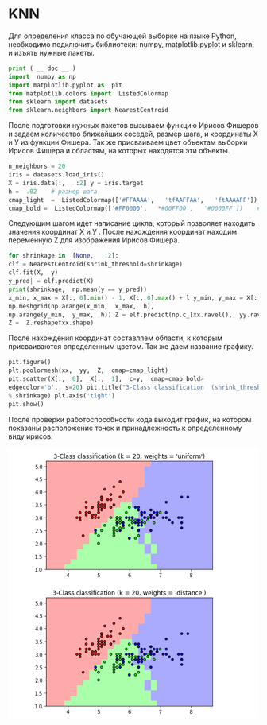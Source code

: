 # KNN
                               
Для определения класса по обучающей выборке на языке Python, необходимо подключить библиотеки: numpy, matplotlib.pyplot и sklearn, и изъять нужные пакеты.
```python
print ( __ doc __ )
import  numpy as np
import matplotlib.pyplot as  pit
from matplotlib.colors import  ListedColormap
from sklearn import datasets
from sklearn.neighbors import NearestCentroid
```
После подготовки нужных пакетов вызываем функцию Ирисов Фишеров и задаем количество ближайших соседей, размер шага, и координаты Х и У из функции Фишера.  Так же присваиваем цвет объектам выборки  Ирисов Фишера и  областям, на которых находятся  эти объекты.
```python
n_neighbors = 20
iris = datasets.load_iris()
X = iris.data[:,   :2] у = iris.target
h =  .02    # размер шага
cmap_light  =  ListedColormap(['#FFAAAA',   'tfAAFFAA',   'ftAAAAFF'])  # Цвет области 
cmap_bold =  ListedColormap(['#FF0000',   *#00FF00',   '#0000FF'])    # Цвет Ирисов Фишера
```

Следующим шагом идет написание цикла, который позволяет находить значения координат Х и У . После нахождения координат находим переменную Z для изображения Ирисов Фишера.
```python
for shrinkage in  [None,   .2]:
clf = NearestCentroid(shrink_threshold=shrinkage)
clf.fit(X,  y)
y_pred| = elf.predict(X)
print(shrinkage,  np.mean(y == y_pred))
x_min, x_max = X[:, 0].min() - 1, X[:, 0].max() + l y_min, y_max = X[:, l].min() - 1, X[:, l].max() + 1 xx,  yy = 
np.meshgrid(np.arange(x_min,  x_max,  h),
np.arange(y_min,  y_max,  h)) Z = elf.predict(np.c_[xx.ravel(),  yy.ravel()])
Z =  Z.reshapefxx.shape)
```

После нахождения  координат составляем области, к которым присваиваются определенным цветом. Так же даем название графику.

```python
pit.figure()
plt.pcolormesh(xx,  yy,  Z,  cmap=cmap_light)
pit.scatter(X[:,  0],  X[:,  1],  c=y,  cmap=cmap_bold>
edgecolor='b',  s=20) pit.title("3-Class classification  (shrink_threshold=%r)"
% shrinkage) plt.axis('tight')
pit.show()
```

После проверки работоспособности кода выходит график, на котором показаны расположение точек и принадлежность  к определенному виду  ирисов.


![](https://raw.githubusercontent.com/Vladbaranov/KNN/master/5.1.png)
